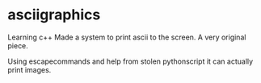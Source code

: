 # asciigraphics
Learning c++ 
Made a system to print ascii to the screen.
A very original piece.

Using escapecommands and help from stolen pythonscript it can actually print images. 
